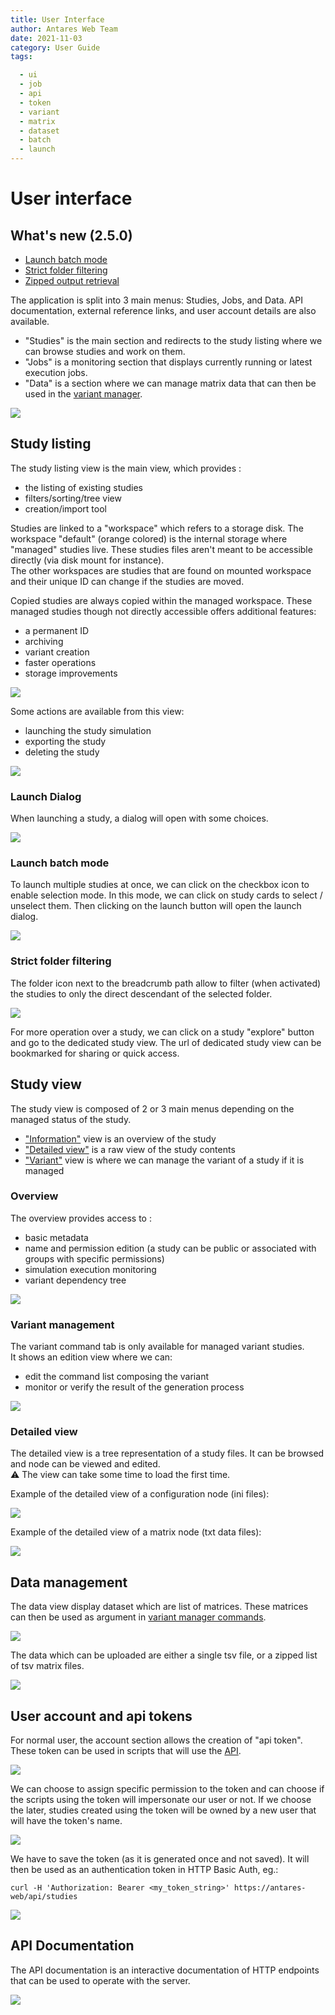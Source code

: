 ```yaml
---
title: User Interface
author: Antares Web Team
date: 2021-11-03
category: User Guide
tags:

  - ui
  - job
  - api
  - token
  - variant
  - matrix
  - dataset
  - batch
  - launch
---
```


# User interface

## What's new (2.5.0)

- [Launch batch mode](#launch-batch-mode)
- [Strict folder filtering](#strict-folder-filtering)
- [Zipped output retrieval](#launch-dialog)

The application is split into 3 main menus: Studies, Jobs, and Data.
API documentation, external reference links, and user account details are also available.

- "Studies" is the main section and redirects to the study listing where we can browse studies and work on them.
- "Jobs" is a monitoring section that displays currently running or latest execution jobs.
- "Data" is a section where we can manage matrix data that can then be used in
  the [variant manager](#variant-management).

![](../assets/media/img/userguide_mainmenu.png)

## Study listing

The study listing view is the main view, which provides :

- the listing of existing studies
- filters/sorting/tree view
- creation/import tool

Studies are linked to a "workspace" which refers to a storage disk. The workspace "default" (orange colored) is
the internal storage where "managed" studies live. These studies files aren't meant to be accessible directly (via disk
mount for instance).  
The other workspaces are studies that are found on mounted workspace and their unique ID can change if the studies are
moved.

Copied studies are always copied within the managed workspace. These managed studies though not directly accessible
offers additional features:

- a permanent ID
- archiving
- variant creation
- faster operations
- storage improvements

![](../assets/media/img/userguide_studylisting.png)

Some actions are available from this view:

- launching the study simulation
- exporting the study
- deleting the study

![](../assets/media/img/userguide_studyactions.png)

### Launch Dialog

When launching a study, a dialog will open with some choices.

![](../assets/media/img/userguide_launch_dialog.png)

### Launch batch mode

To launch multiple studies at once, we can click on the checkbox icon to enable selection mode. In this mode, we can
click
on study cards to select / unselect them. Then clicking on the launch button will open
the launch dialog.

![](../assets/media/img/userguide_batch_launch.png)

### Strict folder filtering

The folder icon next to the breadcrumb path allow to filter (when activated) the studies to only the direct descendant
of the selected folder.

![](../assets/media/img/userguide_strict_folder_filter.png)

For more operation over a study, we can click on a study "explore" button and go to the dedicated study view.
The url of dedicated study view can be bookmarked for sharing or quick access.

## Study view

The study view is composed of 2 or 3 main menus depending on the managed status of the study.

- ["Information"](#overview) view is an overview of the study
- ["Detailed view"](#detailed-view) is a raw view of the study contents
- ["Variant"](#variant-management) view is where we can manage the variant of a study if it is managed

### Overview

The overview provides access to :

- basic metadata
- name and permission edition (a study can be public or associated with groups with specific permissions)
- simulation execution monitoring
- variant dependency tree

![](../assets/media/img/userguide_studyoverview.png)

### Variant management

The variant command tab is only available for managed variant studies.  
It shows an edition view where we can:

- edit the command list composing the variant
- monitor or verify the result of the generation process

![](../assets/media/img/userguide_variantcommands.png)

### Detailed view

The detailed view is a tree representation of a study files.
It can be browsed and node can be viewed and edited.  
:warning: The view can take some time to load the first time.

Example of the detailed view of a configuration node (ini files):

![](../assets/media/img/userguide_treeview_json.png)

Example of the detailed view of a matrix node (txt data files):

![](../assets/media/img/userguide_treeview_matrix.png)

## Data management

The data view display dataset which are list of matrices.
These matrices can then be used as argument in [variant manager commands](./3-variant_manager.md#base-commands).

![](../assets/media/img/userguide_dataset_listing.png)

The data which can be uploaded are either a single tsv file, or a zipped list of tsv matrix files.

![](../assets/media/img/userguide_dataset_creation.png)

## User account and api tokens

For normal user, the account section allows the creation of "api token".  
These token can be used in scripts that will use the [API](#api-documentation).

![](../assets/media/img/userguide_token_listing.png)

We can choose to assign specific permission to the token and can choose if the scripts using the token will impersonate
our user or not.
If we choose the later, studies created using the token will be owned by a new user that will have the token's name.

![](../assets/media/img/userguide_token_creation.png)

We have to save the token (as it is generated once and not saved). It will then be used as an authentication token in
HTTP Basic Auth, eg.:

```
curl -H 'Authorization: Bearer <my_token_string>' https://antares-web/api/studies
```

![](../assets/media/img/userguide_token_result.png)

## API Documentation

The API documentation is an interactive documentation of HTTP endpoints that can be used to operate with the server.

![](../assets/media/img/userguide_apidoc.png)
